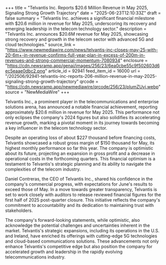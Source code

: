 +++
title = "Telvantis Inc. Reports $20.6 Million Revenue in May 2025, Signaling Strong Growth Trajectory"
date = "2025-06-23T12:10:33Z"
draft = false
summary = "Telvantis Inc. achieves a significant financial milestone with $20.6 million in revenue for May 2025, underscoring its recovery and emerging leadership in the telecom technology sector."
description = "Telvantis Inc. announces $20.6M revenue for May 2025, showcasing strong recovery and growth in the telecom sector with advanced 5G and cloud technologies."
source_link = "https://www.newmediawire.com/news/telvantis-inc-closes-may-25-with-20-6m+-in-revenue-confirms-full-year-plan-in-excess-of-200m-in-revenues-and-strong-commercial-momentum-7080934"
enclosure = "https://cdn.newsramp.app/genai/images/256/23/6ea0cbe55c9f502603d6ec5eaae0dbc2.png"
article_id = 92941
feed_item_id = 16000
url = "/202506/92941-telvantis-inc-reports-206-million-revenue-in-may-2025-signaling-strong-growth-trajectory"
qrcode = "https://cdn.newsramp.app/newmediawire/qrcode/256/23/plumZUvj.webp"
source = "NewMediaWire"
+++

<p>Telvantis Inc., a prominent player in the telecommunications and enterprise solutions arena, has announced a notable financial achievement, reporting approximately $20.6 million in revenue for May 2025. This performance not only eclipses the company's 2024 figures but also solidifies its accelerating revenue growth, marking a pivotal moment in its journey towards becoming a key influencer in the telecom technology sector.</p><p>Despite an operating loss of about $227 thousand before financing costs, Telvantis showcased a robust gross margin of $150 thousand for May, its highest monthly performance so far this year. The company is optimistic about its future, projecting an expansion in gross profit and a decrease in operational costs in the forthcoming quarters. This financial optimism is a testament to Telvantis's strategic planning and its ability to navigate the complexities of the telecom industry.</p><p>Daniel Contreras, the CEO of Telvantis Inc., shared his confidence in the company's commercial progress, with expectations for June's results to exceed those of May. In a move towards greater transparency, Telvantis is set to work closely with auditors to release reviewed financial figures for the first half of 2025 post-quarter closure. This initiative reflects the company's commitment to accountability and its dedication to maintaining trust with stakeholders.</p><p>The company's forward-looking statements, while optimistic, also acknowledge the potential challenges and uncertainties inherent in the market. Telvantis's strategic expansions, including its operations in the U.S. and Ireland, have enriched its offerings with cutting-edge 5G technologies and cloud-based communications solutions. These advancements not only enhance Telvantis's competitive edge but also position the company for accelerated growth and leadership in the rapidly evolving telecommunications industry.</p>